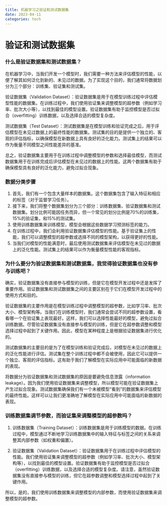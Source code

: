 ```yaml
---
title: 机器学习之验证和测试数据集
date: 2023-04-11
categories: tech
---
```


# 验证和测试数据集

### 什么是验证数据集和测试数据集？

在机器学习中，当我们开发一个模型时，我们需要一种方法来评估模型的性能，以便了解其如何泛化到新的、未见过的数据。为了实现这个目的，我们通常将数据划分为三个部分：训练集、验证集和测试集。

验证数据集（Validation Dataset）：验证数据集是用于在模型训练过程中评估模型性能的数据集。在训练过程中，我们使用验证集来调整模型的超参数（例如学习率、批次大小等），以找到最佳的模型设置。验证数据集有助于监控模型是否过拟合（overfitting）训练数据，以及选择合适的模型复杂度。

测试数据集（Test Dataset）：测试数据集是在模型训练和验证完成之后，用于评估模型在未见过数据上的最终性能的数据集。测试集的目的是提供一个独立的、客观的评估指标，以确保模型在新数据上具有良好的泛化能力。测试集上的结果可以作为衡量不同模型之间性能差异的基准。

总之，验证数据集主要用于在训练过程中调整模型的参数和选择最佳模型，而测试数据集用于在训练完成后评估模型在未见过的数据上的性能。这两个数据集有助于确保模型具有良好的泛化能力，避免过拟合现象。

### 数据分类步骤

1. 首先，我们有一个包含大量样本的数据集。这个数据集包含了输入特征和相应的标签（对于监督学习任务）。
2. 接下来，我们将整个数据集划分为三个部分：训练数据集、验证数据集和测试数据集。划分比例可能因任务而异，但一个常见的划分比例是70%的训练集，15%的验证集，和15%的测试集。
3. 使用训练数据集来训练模型，模型会根据这些数据学习预测标签的能力。
4. 在训练过程中，我们会利用验证数据集评估模型的性能。基于验证集上的性能，我们可以调整模型的超参数或选择不同的模型架构，以获得更好的性能。
5. 当我们对模型的性能满意时，最后使用测试数据集来评估模型在未见过的数据上的泛化性能。测试集上的结果可以作为衡量模型性能的客观指标。

### 为什么要分为验证数据集和测试数据集，我觉得验证数据集也没有参与训练吧？

确实，验证数据集没有直接参与模型的训练，但是它在模型开发过程中还是发挥了重要作用。验证数据集和测试数据集之间的主要区别在于它们在模型开发过程中的使用方式和目的。

验证数据集的主要作用是在模型训练过程中调整模型的超参数，比如学习率、批次大小、模型架构等。当我们在训练模型时，我们通常会尝试不同的超参数设置，看看哪一个在验证集上表现最好。这样，我们可以选择性能最好的模型，避免过拟合训练数据。尽管验证数据集没有直接参与模型的训练，但是它在超参数调整和模型选择过程中起到了关键作用。因此，模型在某种程度上是根据验证数据集进行优化的。

测试数据集的主要目的是为了在模型训练和验证完成后，对模型在未见过的数据上的泛化性能进行评估。测试集在整个训练过程中都不会被使用，因此它可以提供一个独立、客观的评估指标。这有助于我们了解模型在实际应用中可能面临的新数据的表现。

将数据分为验证数据集和测试数据集的原因是要避免信息泄露（information leakage）。因为我们使用验证数据集来调整模型，所以模型可能在验证数据集上产生过拟合现象。测试数据集确保我们有一个未被模型“看到”的数据集来评估模型的最终性能。这样可以让我们更准确地了解模型在实际应用中可能面临的新数据的表现。

### 训练数据集调节参数，而验证集来调整模型的超参数吗？

1. 训练数据集（Training Dataset）：训练数据集是用于训练模型的数据。在训练过程中，模型通过不断地学习训练数据集中的输入特征与标签之间的关系来调整其内部参数（如权重和偏置）。

2. 验证数据集（Validation Dataset）：验证数据集用于在训练过程中评估模型的性能。我们使用验证集来调整模型的超参数（例如学习率、批次大小、模型架构等），以找到最佳的模型设置。验证数据集有助于监控模型是否过拟合（overfitting）训练数据，以及选择合适的模型复杂度。请注意，虽然验证数据集没有直接参与模型的训练，但它在超参数调整和模型选择过程中起到了关键作用。

所以，是的，我们使用训练数据集来调整模型的内部参数，而使用验证数据集来调整模型的超参数。
